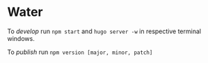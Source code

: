 # Water

To *develop* run `npm start` and `hugo server -w` in respective terminal windows.

To *publish* run `npm version [major, minor, patch]`
